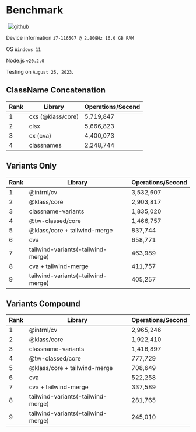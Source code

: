 # Benchmark

<p>
  <a title="github" href="https://github.com/flamrdevs/klass-benchmark" target="_blank" style="display: inline-block; margin: 0px 4px;">
    <img alt="github" src="https://none.deno.dev/ui/button/simple?i=github&e=Open in GitHub" hspace="1">
  </a>
</p>

Device information `i7-1165G7 @ 2.80GHz 16.0 GB RAM`

OS `Windows 11`

Node.js `v20.2.0`

Testing on `August 25, 2023`.

## ClassName Concatenation

| Rank | Library           | Operations/Second |
| ---- | ----------------- | ----------------- |
| 1    | cxs (@klass/core) | 5,719,847         |
| 2    | clsx              | 5,666,823         |
| 3    | cx (cva)          | 4,400,073         |
| 4    | classnames        | 2,248,744         |

## Variants Only

| Rank | Library                            | Operations/Second |
| ---- | ---------------------------------- | ----------------- |
| 1    | @intrnl/cv                         | 3,532,607         |
| 2    | @klass/core                        | 2,903,817         |
| 3    | classname-variants                 | 1,835,020         |
| 4    | @tw-classed/core                   | 1,466,757         |
| 5    | @klass/core + tailwind-merge       | 837,744           |
| 6    | cva                                | 658,771           |
| 7    | tailwind-variants(-tailwind-merge) | 463,989           |
| 8    | cva + tailwind-merge               | 411,757           |
| 9    | tailwind-variants(+tailwind-merge) | 405,257           |

## Variants Compound

| Rank | Library                            | Operations/Second |
| ---- | ---------------------------------- | ----------------- |
| 1    | @intrnl/cv                         | 2,965,246         |
| 2    | @klass/core                        | 1,922,410         |
| 3    | classname-variants                 | 1,416,897         |
| 4    | @tw-classed/core                   | 777,729           |
| 5    | @klass/core + tailwind-merge       | 708,649           |
| 6    | cva                                | 522,258           |
| 7    | cva + tailwind-merge               | 337,589           |
| 8    | tailwind-variants(-tailwind-merge) | 281,765           |
| 9    | tailwind-variants(+tailwind-merge) | 245,010           |
